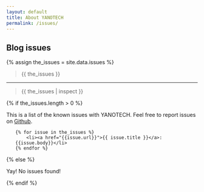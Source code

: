 ```yaml
---
layout: default
title: About YANOTECH
permalink: /issues/
---
```


## Blog issues
{% assign the_issues = site.data.issues %}

<blockquote>
	{{ the_issues }}
</blockquote>

<hr/>

<blockquote>
	{{ the_issues | inspect }}
</blockquote>

{% if the_issues.length > 0 %} <!-- We only show the Blog issues section if the JSON file has at least one entry -->

This is a list of the known issues with YANOTECH. Feel free to report issues on [Github][yanotech-issues].

[yanotech-issues]: https://github.com/juandesant/YANOTECH/issues "Issues on YANOTECH repository."

<ul>

	{% for issue in the_issues %}
		<li><a href="{{issue.url}}">{{ issue.title }}</a>: {{issue.body}}</li>
	{% endfor %}

</ul>

{% else %}

Yay! No issues found!

{% endif %} <!-- if the_issues.length > 0 -->